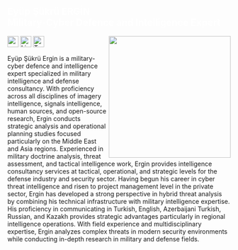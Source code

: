 <h2 class="red-text" style="color: white;">Eyüp Şükrü ERGİN<br>Military-Cyber Defence and Intelligence Expert</h2> 
<p align="left"> <a href="https://eyupergin.com.tr/"><img target="_blank" src="https://avatars.githubusercontent.com/u/74828443?v=4" align="right" height="275" /></a> 
<a target="_blank" href="https:///eyupergin.com.tr/" ><img target="_blank" height="25" src="https://img.shields.io/badge/Website%20&%20Blog-%230077B5.svg?&style=for-the-badge&color=gray"></a>
<a target="_blank" href="https://www.linkedin.com/in/eyupergin/" ><img target="_blank" height="25" src="https://img.shields.io/badge/LinkedIn-%230077B5.svg?&style=for-the-badge&color=gray&logo=linkedin " alt="Linkedin : Eyup S. Ergin"></a>
<a target="_blank" href="https://twitter.com/ErginDev" ><img target="_blank" height="25" src="https://img.shields.io/badge/Twitter-%230077B5.svg?&style=for-the-badge&color=gray&logo=twitter" alt="Twitter : @ErginDev"></a>
<p>
  
Eyüp Şükrü Ergin is a military-cyber defence and intelligence expert specialized in military intelligence and defense consultancy. With proficiency across all disciplines of imagery intelligence, signals intelligence, human sources, and open-source research, Ergin conducts strategic analysis and operational planning studies focused particularly on the Middle East and Asia regions. Experienced in military doctrine analysis, threat assessment, and tactical intelligence work, Ergin provides intelligence consultancy services at tactical, operational, and strategic levels for the defense industry and security sector. Having begun his career in cyber threat intelligence and risen to project management level in the private sector, Ergin has developed a strong perspective in hybrid threat analysis by combining his technical infrastructure with military intelligence expertise. His proficiency in communicating in Turkish, English, Azerbaijani Turkish, Russian, and Kazakh provides strategic advantages particularly in regional intelligence operations. With field experience and multidisciplinary expertise, Ergin analyzes complex threats in modern security environments while conducting in-depth research in military and defense fields.

  


  
  
  
  
  
  
  
  
  
  
  
  
  
  

    

